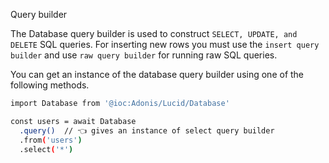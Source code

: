 Query builder

The Database query builder is used to construct `SELECT, UPDATE, and DELETE` SQL queries. For inserting new rows you must use the `insert query builder` and use `raw query builder` for running raw SQL queries.

You can get an instance of the database query builder using one of the following methods.

```sh
import Database from '@ioc:Adonis/Lucid/Database'

const users = await Database
  .query()  // 👈 gives an instance of select query builder
  .from('users')
  .select('*')

```
